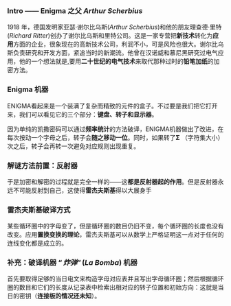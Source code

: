 ### Intro —— Enigma 之父 ${Arthur\ Scherbius}$

$1918$ 年，德国发明家亚瑟·谢尔比乌斯($Arthur\ Scherbius$)和他的朋友理查德·里特($Richard\ Ritter$)创办了谢尔比乌斯和里特公司。这是一家专营把**新技术**转化为**应用**方面的企业，很象现在的高新技术公司，利润不小，可是风险也很大。谢尔比乌斯负责研究和开发方面，紧追当时的新潮流。他曾在汉诺威和慕尼黑研究过电气应用，他的一个想法就是,要用**二十世纪的电气技术**来取代那种过时的**铅笔加纸**的加密方法。

### Enigma 机器

ENIGMA看起来是一个装满了复杂而精致的元件的盒子。不过要是我们把它打开来，我们可以看见它的三个部分：**键盘、转子和显示器**。

因为单纯的凯撒密码可以通过**频率统计**的方法破译，ENIGMA机器做出了改进，在每次按动一个字母之后，转子会**随之移动一位**。同时，如果转了${\mathbf{\Sigma}}$ （字符集大小）次之后，转子会再转一次避免对应规则出现重复。

### 解谜方法前置：反射器

于是加密和解密的过程就是完全一样的——这**都是反射器起的作用**。但是反射器永远不可能反射到自己，这使得**雷杰夫斯基**得以大展身手

### 雷杰夫斯基破译方式

某些循环圈中的字母变了，但是循环圈的数目仍旧不变，每个循环圈的长度也没有改变。应用**置换变换的理论**，雷杰夫斯基可以从数学上严格证明这一点对于任何的连线变化都是成立的。

### 补充：破译机器 $“炸弹”(La\ Bomba)$ 机器

首先要取得足够的当日电文来构造字母对应表并且写出字母循环圈；然后根据循环圈的数目和它们的长度从记录表中检索出相对应的转子位置和初始方向：这就是当日的密钥（**连接板的情况还未知**）。